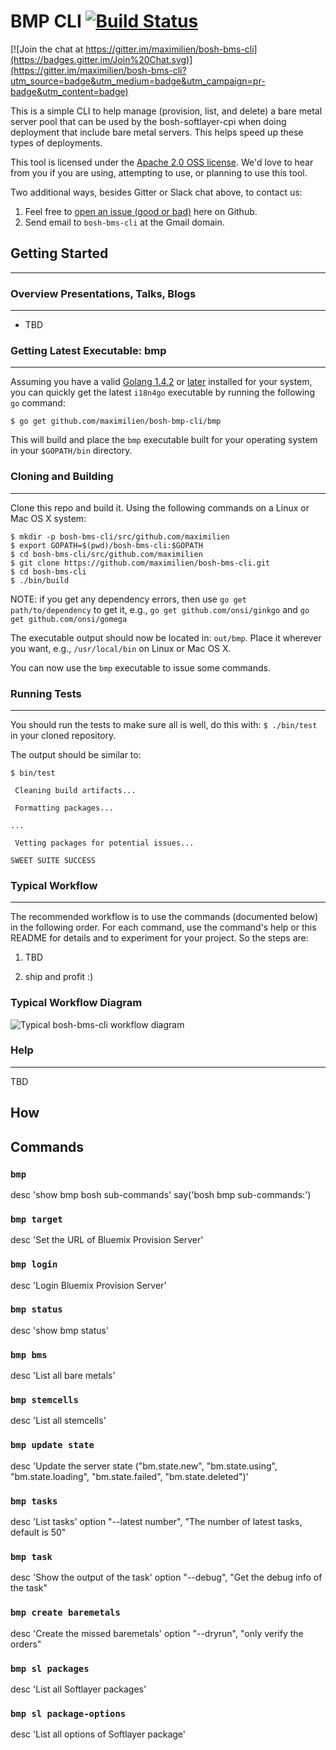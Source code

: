 BMP CLI [![Build Status](https://travis-ci.org/maximilien/bosh-bms-cli.svg?branch=master)](https://travis-ci.org/maximilien/bosh-bms-cli#)
==============================

[![Join the chat at https://gitter.im/maximilien/bosh-bms-cli](https://badges.gitter.im/Join%20Chat.svg)](https://gitter.im/maximilien/bosh-bms-cli?utm_source=badge&utm_medium=badge&utm_campaign=pr-badge&utm_content=badge)

This is a simple CLI to help manage (provision, list, and delete) a bare metal server pool that can be used by the bosh-softlayer-cpi when doing deployment that include bare metal servers. This helps speed up these types of deployments.

This tool is licensed under the [Apache 2.0 OSS license](https://github.com/maximilien/i18n4go/blob/master/LICENSE). We'd love to hear from you if you are using, attempting to use, or planning to use this tool. 

Two additional ways, besides Gitter or Slack chat above, to contact us:

1. Feel free to [open an issue (good or bad)](https://github.com/maximilien/bosh-bms-cli/issues) here on Github.
2. Send email to `bosh-bms-cli` at the Gmail domain.

## Getting Started
------------------

### Overview Presentations, Talks, Blogs
----------------------------------------

* TBD

### Getting Latest Executable: bmp
----------------------------------

Assuming you have a valid [Golang 1.4.2](https://golang.org/dl/) or [later](https://golang.org/dl/) installed for your system, you can quickly get the latest `i18n4go` executable by running the following `go` command:

```
$ go get github.com/maximilien/bosh-bmp-cli/bmp
```

This will build and place the `bmp` executable built for your operating system in your `$GOPATH/bin` directory.

### Cloning and Building
------------------------

Clone this repo and build it. Using the following commands on a Linux or Mac OS X system:

```
$ mkdir -p bosh-bms-cli/src/github.com/maximilien
$ export GOPATH=$(pwd)/bosh-bms-cli:$GOPATH
$ cd bosh-bms-cli/src/github.com/maximilien
$ git clone https://github.com/maximilien/bosh-bms-cli.git
$ cd bosh-bms-cli
$ ./bin/build
```

NOTE: if you get any dependency errors, then use `go get path/to/dependency` to get it, e.g., `go get github.com/onsi/ginkgo` and `go get github.com/onsi/gomega`

The executable output should now be located in: `out/bmp`. Place it wherever you want, e.g., `/usr/local/bin` on Linux or Mac OS X.

You can now use the `bmp` executable to issue some commands.

### Running Tests
-----------------

You should run the tests to make sure all is well, do this with: `$ ./bin/test` in your cloned repository.

The output should be similar to:

```
$ bin/test

 Cleaning build artifacts...

 Formatting packages...

...

 Vetting packages for potential issues...

SWEET SUITE SUCCESS
```

### Typical Workflow
--------------------

The recommended workflow is to use the commands (documented below) in the following order. For each command, use the command's help or this README for details and to experiment for your project. So the steps are:

1. TBD

2. ship and profit :)

### Typical Workflow Diagram

![Typical bosh-bms-cli workflow diagram](https://github.com/maximilien/bosh-bms-cli/blob/master/docs/images/typical-workflow.png)

### Help
--------

TBD
## How 

## Commands

### `bmp`

desc 'show bmp bosh sub-commands'
say('bosh bmp sub-commands:')

### `bmp target`

desc 'Set the URL of Bluemix Provision Server'

### `bmp login`

desc 'Login Bluemix Provision Server'

### `bmp status`

desc 'show bmp status'

### `bmp bms`

desc 'List all bare metals'

### `bmp stemcells`

desc 'List all stemcells'

### `bmp update state`

desc 'Update the server state ("bm.state.new", "bm.state.using", "bm.state.loading", "bm.state.failed", "bm.state.deleted")'

### `bmp tasks`

desc 'List tasks'
option "--latest number", "The number of latest tasks, default is 50"

### `bmp task`

desc 'Show the output of the task'
option "--debug", "Get the debug info of the task"

### `bmp create baremetals`

desc 'Create the missed baremetals'
option "--dryrun", "only verify the orders"

### `bmp sl packages`

desc 'List all Softlayer packages'

### `bmp sl package-options`

desc 'List all options of Softlayer package'
